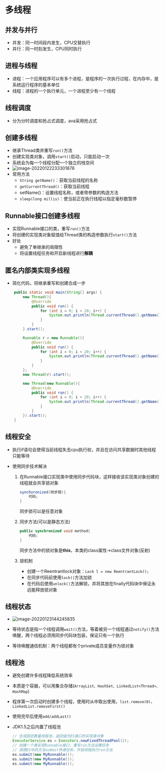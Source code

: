 # 多线程

## 并发与并行

- 并发：同一时间段内发生，CPU交替执行
- 并行：同一时刻发生，CPU同时执行



## 进程与线程

- 进程：一个应用程序可以有多个进程，是程序的一次执行过程，在内存中，是系统运行程序的基本单位
- 线程：进程的一个执行单元，一个进程至少有一个线程



## 线程调度

- 分为分时调度和抢占式调度，ava采用抢占式



## 创建多线程

- 继承Thread类并重写`run()`方法
- 创建实现类对象，调用`start()`启动，只能启动一次
- 系统会为每一个线程分配一个独立的栈空间
- ![image-20220122233301876](C:\Users\91494\AppData\Roaming\Typora\typora-user-images\image-20220122233301876.png)
- 常用方法
  - `String getName()`：获取当前线程的名称
  - `getCurrentThread()`：获取当前线程
  - setName()：设置线程名称，或者带参数的构造方法
  - `sleep(long millis)`：使当前正在执行线程以指定毫秒数暂停



## Runnable接口创建多线程

- 实现Runnable接口的类，重写`run()`方法
- 将创建的实现类对象赋值给Thread类的构造参数执行`start()`方法
- 好处
  - 避免了单继承的局限性
  - 将设置线程任务和开启新线程进行**解耦**



## 匿名内部类实现多线程

- 简化代码，将继承重写和创建合成一步

```java
    public static void main(String[] args) {
        new Thread(){
            @Override
            public void run() {
                for (int i = 0; i < 20; i++) {
                    System.out.println(Thread.currentThread().getName() + "->" + i);
                }
            }
        }.start();

        Runnable r = new Runnable(){
            @Override
            public void run() {
                for (int i = 0; i < 20; i++) {
                    System.out.println(Thread.currentThread().getName() + "接口->" + i) ;
                }
            }
        };
        new Thread(r).start();

        new Thread(new Runnable(){
            @Override
            public void run() {
                for (int i = 0; i < 20; i++) {
                    System.out.println(Thread.currentThread().getName() + "简化接口->" + i) ;
                }
            }
        }).start();
    }
```



## 线程安全

- 执行if语句会使得当前线程失去cpu执行权，并且在访问共享数据时其他线程只能等待

- 使用同步技术解决

  1. 在Runnable接口实现类中使用同步代码块，这样接收该实现类对象创建的线程就会共享锁对象

     ```java
     synchoronized(同步锁){
         代码;
     }
     ```

     同步锁可以是任意对象

  2. 同步方法(可以是静态方法)

     ```java
     public synchronized void method{
         代码;
     }
     ```

     同步方法中的锁对象是**this**，本类的class属性->class文件对象(反射)

  3. 锁机制

     - 创建一个Reentrantlock对象：`Lock l = new ReentrantLock();`
     - 在同步代码前使用`lock()`方法加锁
     - 在代码后使用`unlock()`方法解锁，并将其放在finally代码块中保证永远能释放锁对象



## 线程状态

- ![image-20220123144245835](C:\Users\91494\AppData\Roaming\Typora\typora-user-images\image-20220123144245835.png)

- 等待状态是指一个线程调用`wait()`方法，等着被另一个线程通过`notify()`方法唤醒，两个线程必须用同步代码块包装，保证只有一个执行
- 等待唤醒通信机制：两个线程都有个private成员变量作为锁对象



## 线程池

- 避免创建许多线程降低系统效率

- 本质是个容器，可以用集合存储(`ArrayList、HashSet、LinkedList<Thread>、HashMap`)

- 程序第一次启动时创建多个线程，使用时从中取出使用，`list.remove(0)`、`LinkedList.removeFirst()`

- 使用完毕后使用`add/addLast()`

- JDK1.5之后内置了线程池

  ```java
  // 生成固定数量线程池，返回值为ES接口的实现类对象
  ExecutorService es = Executors.newFixedThreadPool(2);
  // 创建一个类实现Runnable接口，重写run方法设置任务
  // 调用ES中的方法submit传递任务，开启线程执行run方法
  es.submit(new MyRunnable());
  es.submit(new MyRunnable());
  es.submit(new MyRunnable());
  ```
